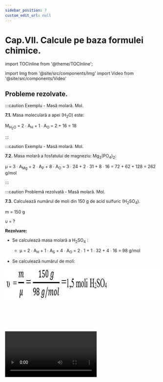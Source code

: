 ```yaml
---
sidebar_position: 7
custom_edit_url: null
---
```


# Cap.VII. Calcule pe baza formulei chimice.


import TOCInline from '@theme/TOCInline';

<TOCInline toc={toc} />



import Img from '@site/src/components/Img'
import Video from '@site/src/components/Video'


## Probleme rezolvate.




:::caution Exemplu - Masă molară. Mol.


**7.1.** Masa moleculară a apei (H<sub>2</sub>O) este:

M<sub>H<sub>2</sub>O</sub> = 2 ∙ A<sub>H</sub> + 1 ∙ A<sub>O</sub> = 2 + 16 = 18
 

:::



:::caution Exemplu - Masă molară. Mol.


**7.2.** Masa molară a fosfatului de magneziu: Mg<sub>3</sub>(PO<sub>4</sub>)<sub>2</sub>:


μ = 3 ∙ A<sub>Mg</sub> + 2 ∙ A<sub>P</sub> + 8 ∙ A<sub>O</sub> = 3 ∙ 24 + 2 ∙ 31 + 8 ∙ 16 = 72 + 62 + 128 = 262 g/mol
 

:::




:::caution Problemă rezolvată - Masă molară. Mol.

**7.3.** Calculează numărul de moli din 150 g de acid sulfuric (H<sub>2</sub>SO<sub>4</sub>).
 
m = 150 g
  
υ = ?


**Rezolvare:**


- Se calculează masa molară a H<sub>2</sub>SO<sub>4</sub> :

  - μ = 2 ∙ A<sub>H</sub> + 1 ∙ A<sub>S</sub> + 4 ∙ A<sub>O</sub> = 2 ∙ 1 + 1 ∙ 32 + 4 ∙ 16 = 98 g/mol

- Se calculează numărul de moli:


<Img className="img-responsive4" src="chimie/clasa7/capitolul7/7_1_Poza2_Rezolvare_ProblemaModel1_vers3.jpg" width="1000" height="109" />


<br></br>
<br></br>




<Video src="https://www.youtube.com/embed/pL2KlnLmh3U" />





:::




:::caution Problemă rezolvată - Masă molară. Mol.

**7.4.** Calculează masa a 10 moli de AlPO<sub>4</sub>. 	
 
υ = 10 moli 
  
m = ?


**Rezolvare:**


- Se calculează masa molară a AlPO<sub>4</sub> :

  - μ = 1 ∙ A<sub>Al</sub> + 1 ∙ A<sub>P</sub> + 4 ∙ A<sub>O</sub> = 1 ∙ 27 +  1 ∙ 31 + 4 ∙ 16 = 27 + 31 + 64 = 122 g/mol


- Se calculează masa din formula numărului de moli :

<Img className="img-responsive4" src="chimie/clasa7/capitolul7/7_1_Poza3_Rezolvare_ProblemaModel2_vers4.jpg" width="1000" height="92" />



<br></br>
<br></br>




<Video src="https://www.youtube.com/embed/LXhg5W3GHnY" />





:::





:::caution Exemplu - Calcule pe baza formulei chimice.

**7.5.** Pentru o substanță X<sub>a</sub>Y<sub>b</sub>Z<sub>c</sub>, raportul atomic este a : b : c


- Acidul sulfhidric - H<sub>2</sub>S are raportul atomic:
 
  -  H : S = 2 : 1

- Acidul carbonic - H<sub>2</sub>CO<sub>3</sub> are raportul atomic:
 
  -  H : C : O = 2 : 1 : 3

- Fosfatul de mercur - Hg<sub>3</sub>(PO<sub>4</sub>)<sub>2</sub> are raportul atomic: 

  - Hg : P : O= 3 : 2 : 8 


:::



:::caution Exemplu - Calcule pe baza formulei chimice.


**7.6.** Pentru o substanță X<sub>a</sub>Y<sub>b</sub>Z<sub>c</sub>, raportul atomic este aA<sub>X</sub> : bA<sub>Y</sub> : cA<sub>Z</sub>


- Acidul sulfhidric - H<sub>2</sub>S are raportul de masă:
 
  - 2∙A<sub>H</sub> : 1∙A<sub>S</sub> = 2 ∙ 1 : 1 ∙ 32 = 1 : 16

- Acidul carbonic - H<sub>2</sub>CO<sub>3</sub> are raportul de masă:
 
  - 2∙A<sub>H</sub> : 1∙A<sub>C</sub> : 3∙A<sub>O</sub> = 2 ∙ 1 : 1 ∙ 12 : 3 ∙ 16 = 2 : 12 : 48 = 1 : 6 : 24

- Fosfatul de mercur - Hg<sub>3</sub>(PO<sub>4</sub>)<sub>2</sub> are raportul de masă: 

  - 3∙A<sub>Hg</sub> : 2∙A<sub>P</sub> : 8∙A<sub>O</sub> = 3 ∙ 200 : 2 ∙ 31 : 8 ∙ 16 = 600 : 62 : 128 = 300 : 31 : 64




<br></br>




<Video src="https://www.youtube.com/embed/8SuCExmIe9M" />





:::





:::caution Exemplu - Calcule pe baza formulei chimice.

**7.7.** Pornind de la formula chimică, se calculează masa molară și apoi cu regula de trei simplă se calculează procentul fiecărui element component.


Pentru acidul carbonic - H<sub>2</sub>CO<sub>3</sub>: 


μ = 2 ∙ A<sub>H</sub> + 1 ∙ A<sub>C</sub> + 3 ∙ A<sub>O</sub> = 2 + 12 + 48 = 62 g/mol

Dacă 62 g H<sub>2</sub>CO<sub>3</sub> conțin........2 g H........12 g C........ 48 g O

Atunci 100 g H<sub>2</sub>CO<sub>3</sub> conțin ....x g H.........y g C..........z g O


<Img className="img-responsive4" src="chimie/clasa7/capitolul7/7_2_Poza1_Exemplu3_vers2.jpg" width="1000" height="92" />




<br></br>
<br></br>

Observație: 

Pentru ultimul element chimic, este de preferat ca procentul să se afle prin scădere:

100 – 3,22%  – 19,36% = 77,42% 






<Video src="https://www.youtube.com/embed/nWU-TwJI5yc" />






:::




:::caution Exemplu - Calcule pe baza formulei chimice.

**7.8.** Oxidul de fier III(Fe<sub>2</sub>O<sub>3</sub>) are raportul de masă A<sub>Fe</sub> : A<sub>O</sub> = 7 : 3. 

Calculează procentul fiecărui element component.


Adunăm 7 g Fe + 3 g O = 10 g de Fe<sub>2</sub>O<sub>3</sub>

Dacă în 10 g Fe<sub>2</sub>O<sub>3</sub> se găsesc ..........7 g Fe..........3 g O

Atunci în 100 g Fe<sub>2</sub>O<sub>3</sub> se găsesc......x g Fe.........y g O


<Img className="img-responsive4" src="chimie/clasa7/capitolul7/7_2_Poza2_Exemplu3pctb_vers2.jpg" width="1000" height="114" />


:::





:::caution Exemplu - Calcule pe baza formulei chimice.

**7.9.** Ce masă de oxigen se află în 248 g acid carbonic- H<sub>2</sub>CO<sub>3</sub> ?

μ = 2 ∙ A<sub>H</sub> + 1 ∙ A<sub>C</sub> + 3 ∙ A<sub>O</sub> = 2 + 12 + 48 = 62 g/mol

Dacă 62 g H<sub>2</sub>CO<sub>3</sub> conțin........ 48 g O

Atunci 248 g H<sub>2</sub>CO<sub>3</sub> conțin .....x g O


<Img className="img-responsive4" src="chimie/clasa7/capitolul7/7_2_Poza3_Exemplu4_vers3.jpg" width="1000" height="113" />




<br></br>
<br></br>




<Video src="https://www.youtube.com/embed/ltDtTfOvh5c" />




:::




:::caution Exemplu - Calcule pe baza formulei chimice.

**7.10.** Ce masă de bromură de aluminiu- AlBr<sub>3</sub> conține 20 g de aluminiu ?

μ = 1 ∙ A<sub>Al</sub> + 3 ∙ A<sub>Br</sub>  = 1 ∙ 27 +  3 ∙ 80 = 27 + 240 = 267 g/mol

Dacă 267 g AlBr<sub>3</sub> conține ............27 g Al

Atunci x g AlBr<sub>3</sub> conține...............20 g Al


<Img className="img-responsive4" src="chimie/clasa7/capitolul7/7_2_Poza4_Exemplu5_vers3.jpg" width="1000" height="96" />





<br></br>
<br></br>




<Video src="https://www.youtube.com/embed/M1_yGe673dE" />




:::







:::caution Probleme recapitulative - Calcule pe baza formulei chimice

**7.11.** Știind formula acidului fosforic, determină:

a) Ce masă de acid fosforic este conținută de 3 moli de acid fosforic?

b) Raportul atomic al elementelor componente

c) Raportul de masă al elementelor componente

d) Compoziția procentuală de masă a elementelor componente

e) Ce masă de oxigen este conținută de 3 moli de H<sub>3</sub>PO<sub>4</sub>?

f) Ce masă de H<sub>3</sub>PO<sub>4</sub> conține 10 g de oxigen?

**Rezolvare:**


a) 

- Se calculează masa molară a H<sub>3</sub>PO<sub>4</sub>:

μ = 3 ∙ A<sub>H</sub> + 1 ∙ A<sub>P</sub> + 4 ∙ A<sub>O</sub> = 3 ∙ 1 +  1∙ 31 + 4 ∙ 16 = 3 + 31 + 64 = 98 g/mol

- Se calculează masa din formula numărului de moli:



<Img className="img-responsive4" src="chimie/clasa7/capitolul7/7_4_Poza1_Rezolvare1_ProblemaModel1_vers2.jpg" width="1000" height="93" />


<br></br>
<br></br>


	
	 
b) H<sub>3</sub>PO<sub>4</sub> are raportul atomic: 

H : P : O = 3 : 1 : 4

<br></br>

c)	Raportul de masă al elementelor componente este:

3A<sub>H</sub> : 1A<sub>P</sub> : 4A<sub>O</sub> = 3 : 31 : 64 

<br></br>

d) Compoziția procentuală de masă:


<Img className="img-responsive4" src="chimie/clasa7/capitolul7/7_4_Poza2_Rezolvare2_ProblemaModel1_vers2.jpg" width="1000" height="290" />


<br></br>
<br></br>


e) 


<Img className="img-responsive4" src="chimie/clasa7/capitolul7/7_4_Poza3_Rezolvare3_ProblemaModel1_vers2.jpg" width="1000" height="271" />


<br></br>
<br></br>



f) 


<Img className="img-responsive4" src="chimie/clasa7/capitolul7/7_4_Poza4_Rezolvare4_ProblemaModel1_vers2.jpg" width="1000" height="285" />



<br></br>
<br></br>



:::





:::caution Probleme recapitulative - Calcule pe baza formulei chimice

**7.12.** 	Fierul formează trei oxizi cu oxigenul: oxid de Fe II (FeO), oxid de fier III (Fe<sub>2</sub>O<sub>3</sub>) și oxid fero-feric (Fe<sub>3</sub>O<sub>4</sub>). Determină formula unui oxid de fier cu masa molară 160 g/mol și care conține 70% Fe ?


**Rezolvare:**

- Se scriu datele problemei:

  - μ = 160 g/mol

  - % Fe = 70%

- Se calculează procentul de oxigen:

  - 100 – 70 = 30% O

- Se împart procentele la masele atomice ale elementelor respective:


<Img className="img-responsive4" src="chimie/clasa7/capitolul7/7_4_Poza5_Rezolvare1_ProblemaModel2.jpg" width="1000" height="241" />


<br></br>
<br></br>


- Rezultatele obținute se împart la cel mai mc dintre ele și astfel obținem numărul de atomi al elementului respectiv:



<Img className="img-responsive4" src="chimie/clasa7/capitolul7/7_4_Poza6_Rezolvare2_ProblemaModel2.jpg" width="1000" height="248" />


<br></br>
<br></br>


- Formula chimică este: **(FeO<sub>1,5</sub>)<sub>n</sub>**

- Calculăm n:



<Img className="img-responsive4" src="chimie/clasa7/capitolul7/7_4_Poza7_Rezolvare3_ProblemaModel2.jpg" width="1000" height="371" />


<br></br>
<br></br>


- Formula chimică finală este: **(FeO<sub>1,5</sub>)<sub>2</sub> = Fe<sub>2</sub>O<sub>3</sub>** 




<br></br>




<Video src="https://www.youtube.com/embed/kI7wbcH6HS4" />




:::





:::caution Probleme recapitulative - Calcule pe baza formulei chimice

**7.13.** Sărurile de magneziu sunt folosite ca îngrășăminte chimice pentru dezvoltarea armonioasă a plantelor. Determină formula unei sări de magneziu care are raportul masic: Mg : N : O = 6 : 7 : 24.




**Rezolvare:**


- Scriem datele problemei
  
  - A<sub>Mg</sub> : A<sub>N</sub> : A<sub>O</sub> = 6 : 7 : 24 

- Se împart rapoartele masice la masele atomice ale elementelor respective:


<Img className="img-responsive4" src="chimie/clasa7/capitolul7/7_4_Poza8_Rezolvare1_ProblemaModel3.jpg" width="1000" height="375" />


<br></br>
<br></br>


- Rezultatele obținute se împart la cel mai mic dintre ele și astfel obținem numărul de atomi al elementului respectiv:



<Img className="img-responsive4" src="chimie/clasa7/capitolul7/7_4_Poza9_Rezolvare2_ProblemaModel3.jpg" width="1000" height="399" />


<br></br>
<br></br>


- Sarea de magneziu care are acest număr de atomi este azotatul de magneziu cu formula: Mg(NO<sub>3</sub>)<sub>2</sub>.



<br></br>




<Video src="https://www.youtube.com/embed/O3pm3DStPFo" />





:::




:::caution Probleme recapitulative - Calcule pe baza formulei chimice

**7.14.** Calculează masa de fluorură de calciu din 420 g de amestec echimolar de fluorură de calciu și fluorură de magneziu.

**Rezolvare:**


- Notăm datele problemei:

  - m = m<sub>1</sub> + m<sub>2</sub> = 420 g
  
  - υ<sub>1</sub> = υ<sub>2</sub> = υ
  
- Calculăm masele molare ale celor două substanțe din amestec:

  - μ1 <sub>CaF<sub>2</sub></sub> = 1 ∙ A<sub>Ca</sub> + 2 ∙ A<sub>F</sub> = 1 ∙ 40 + 2 ∙19 = 40 + 38 = 78  g/mol

  - μ2 <sub>MgF<sub>2</sub></sub> = 1 ∙ A<sub>Mg</sub> + 2 ∙ A<sub>F</sub> = 1 ∙ 24 + 2 ∙19 = 24 + 38 = 62  g/mol

- Se calculează masa din formula numărului de moli:


<Img className="img-responsive4" src="chimie/clasa7/capitolul7/7_4_Poza10_Rezolvare_ProblemaModel4_vers2.jpg" width="1000" height="806" />




<br></br>

<br></br>



<Video src="https://www.youtube.com/embed/XsvD8FxTwVg" />





:::





:::caution Probleme recapitulative - Calcule pe baza formulei chimice

**7.15.** 	Ce masă de apă dizolvă 0,5 moli de hidroxid de sodiu pentru a obține o soluție cu o concentrație 40% ?

**Rezolvare:**

- Notăm datele problemei:

  - m<sub>apă</sub> = ?
  
  - υ = 0,5 moli

  - c = 40%

- Calculăm masa molară a NaOH:

  - μ<sub>NaOH</sub> = 1 ∙ A<sub>Na</sub> + 1 ∙ A<sub>O</sub> +  1 ∙ A<sub>H</sub> = 1 ∙ 23 + 1 ∙ 16 + 1 ∙ 1 = 40 g/mol

- Se calculează masa din formula numărului de moli:



<Img className="img-responsive4" src="chimie/clasa7/capitolul7/7_4_Poza11_Rezolvare1_ProblemaModel5.jpg" width="1000" height="193" />

<br></br>
<br></br>


- Din formula concentrației scoatem masa soluției, m<sub>s</sub>:



<Img className="img-responsive4" src="chimie/clasa7/capitolul7/7_4_Poza12_Rezolvare2_ProblemaModel5_vers2.jpg" width="1000" height="335" />


<br></br>
<br></br>


<Video src="https://www.youtube.com/embed/ZhMD8s3Ymz8" />





:::







:::caution Probleme recapitulative - Calcule pe baza formulei chimice

**7.16.** Se dă: 3 Mg<sub>3</sub>(PO<sub>4</sub>)<sub>2</sub>

Se cere:

a)	Numărul de moli de atomi ai fiecărui element    
b)	Numărul real de atomi ai fiecărui element    
c)	Masa fiecărui element



**Rezolvare:**



a) Înmulțim numărul de moli de molecule cu numărul de atomi din moleculă:

υ<sub>1</sub> = 3 ∙ 3 = 9 moli de atomi de Mg    
υ<sub>2</sub> = 3 ∙ 2 = 6 moli de atomi de P    
υ<sub>3</sub> = 3 ∙ 8 = 24 moli de atomi de O

<br></br>

b) Înmulțim numărul de moli de atomi cu numărul lui Avogadro (N<sub>A</sub>):

N<sub>1</sub> = υ<sub>1</sub> ∙ N<sub>A</sub> = 9 ∙ 6,022 ∙ 10<sup>23</sup> atomi de Mg    
N<sub>2</sub> = υ<sub>2</sub> ∙ N<sub>A</sub> = 6 ∙ 6,022 ∙ 10<sup>23</sup> atomi de P    
N<sub>3</sub> = υ<sub>3</sub> ∙ N<sub>A</sub> = 24 ∙ 6,022 ∙ 10<sup>23</sup> atomi de P

<br></br>

c) Masa fiecărui element

m<sub>1</sub> = υ<sub>1</sub> ∙ A<sub>Mg</sub> = 9 moli ∙ 24 g/mol = 216 g Mg    
m<sub>2</sub> = υ<sub>2</sub> ∙ A<sub>P</sub> = 6 moli ∙ 31 g/mol = 186 g Mg    
m<sub>3</sub> = υ<sub>3</sub> ∙ A<sub>O</sub> = 24 moli ∙ 16 g/mol = 384 g O





:::








<br></br>
<br></br>


## Exerciții.


:::caution Exerciții recapitulative - Calcule pe baza formulei chimice


**7.17.** Calculează raportul atomic și raportul de masă al elementelor pentru sulfatul de aluminiu.

<br></br>


**7.18.** Calculează compoziția procentuală masică al elementelor din carbonatul de potasiu.

<br></br>

**7.19.** Calculează numărul de moli ce conține:

a)	40 g acid azotic.

b)	3 kg sulfură de aluminiu.

c)	0,5 cm<sup>3</sup> clorură de calciu cu densitatea de 2,15 g/cm<sup>3</sup>.


<br></br>


**7.20.** Calculează masa a:

a)	12 kmoli de hidroxid de sodiu.

b)	5 kmoli de oxid de zinc.


<br></br>



**7.21.** Calculează numărul de molecule de iodură de sodiu din 2420 g de amestec echimolar de iodură de sodiu și iodură de mercur.

<br></br>



**7.22.** Calculează masa de zinc din 400 g amestec echimasic de bromură de zinc și clorură de zinc.

<br></br>


**7.23.** Determină formula unei sări de calciu care are raportul masic:

  - Ca : C : O = 10 : 3 : 12.

<br></br>


**7.24.** Azotul formează mulți oxizi cu oxigenul. Determină formula unui oxid de azot cu masa molară 46 g/mol și care conține 30% azot?



:::



<br></br>
<br></br>


## Test de autoevaluare.






:::caution Test de autoevaluare - Calcule pe baza formulei chimice


**7.25.** Se dă oxidul de aluminiu. Determină: **-3p**

a)	Raportul atomic al elementelor.

b)	Raportul masic al elementelor.

c)	Compoziția procentuală masică a elementelor.

Se dă: A<sub>Al</sub> = 27; A<sub>O</sub> = 16.


<br></br>



**7.26.** Calculează masa conținută în 5 kmoli de clorură de magneziu. **-1p**

Se dă: A<sub>Mg</sub> = 24; A<sub>Cl</sub> = 35,5.



<br></br>



**7.27.** Ce masă de oxigen este conținută în 530 kg carbonat de sodiu. **-1p**

Se dă: A<sub>Na</sub> = 23; A<sub>C</sub> = 12 ;  A<sub>O</sub> = 16.



<br></br>


**7.28.** Ce masă are un amestec echimolar de 3 moli de acid sulfuric și 3 moli de acid fluorhidric? **-1,5p**

Se dă: A<sub>H</sub> = 1; A<sub>S</sub> = 32;   A<sub>O</sub> = 16;  A<sub>F</sub> = 19.


<br></br>



**7.29.** Determină formula unei sări de potasiu provenită de la un hidracid, care conține 71% potasiu și restul sulf. **-1,5p**


<br></br>


Din oficiu: **-2p** 





:::


